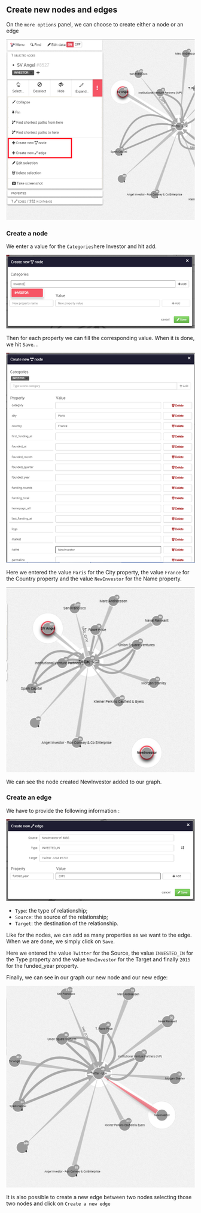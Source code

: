## Create new nodes and edges

On the ```more options``` panel, we can choose to create either a node or an edge

![](A1.png)

### Create a node

We enter a value for the ```Categories```here Investor and hit add. 

![](A2.png)

Then for each property we can fill the corresponding value. When it is done, we hit ```Save```.
.

![](A3.png)

Here we entered the value ```Paris``` for the City property, the value ```France``` for the Country property and the value ```NewInvestor``` for the Name property.

![](A5.png)

We can see the node created NewInvestor added to our graph.


### Create an edge

We have to provide the following information :

![](A6.png)

* ```Type```: the type of relationship;
* ```Source```: the source of the relationship;
* ```Target```: the destination of the relationship.

Like for the nodes, we can add as many properties as we want to the edge. When we are done, we simply click on ```Save```.

Here we entered the value ```Twitter``` for the Source, the value ```INVESTED_IN``` for the Type property and the value ```NewInvestor``` for the Target and finally ```2015``` for the funded_year property.


Finally, we can see in our graph our new node and our new edge:

![](A8.png)

It is also possible to create a new edge between two nodes selecting those two nodes and click on ```Create a new edge```